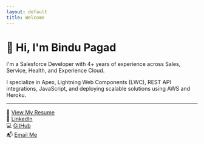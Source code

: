 ```yaml
---
layout: default
title: Welcome
---
```


# 👋 Hi, I'm Bindu Pagad

I'm a Salesforce Developer with 4+ years of experience across Sales, Service, Health, and Experience Cloud.

I specialize in Apex, Lightning Web Components (LWC), REST API integrations, JavaScript, and deploying scalable solutions using AWS and Heroku.

---

📄 [View My Resume](BinduPagad.pdf)  
🔗 [LinkedIn](https://www.linkedin.com/in/bindu-pagad)  
💻 [GitHub](https://github.com/MissPagad)  
📬 [Email Me](mailto:bindupagad181997@gmail.com)
